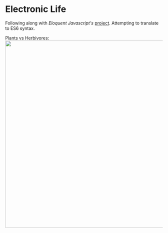 
# Electronic Life
Following along with *Eloquent Javascript's* [project](https://eloquentjavascript.net/2nd_edition/07_elife.html). Attempting to translate to ES6 syntax.

Plants vs Herbivores:
<img src="https://media.giphy.com/media/U7LNVTF1tcsVJjkjBx/giphy.gif" width="600px">
